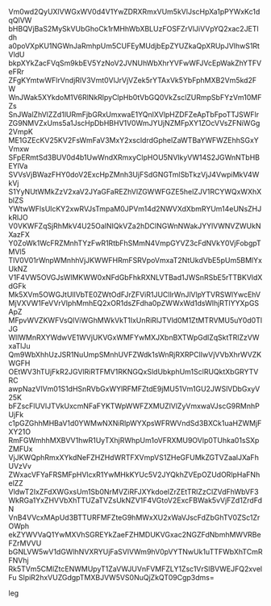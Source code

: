 Vm0wd2QyUXlVWGxWV0d4V1YwZDRXRmxVUm5kVlJscHpXa1pPYWxKc1dqQlVW
bHBQVjBaS2MySkVUbGhoCk1rMHhWbXBLUzFOSFZrVlJiVVpYQ2xac2JETldh
a0poVXpKU1NGWnJaRmhpUm5CUFEyMUdjbEpZYUZkaQpXRUpJVlhwS1RtVldU
bkpXYkZacFVqSm9kbEV5YzNoV2JVNUhWbXhrYVFwWFJVcEpWakZhYTFVeFRr
ZFgKYmtwWFlrVndjRlV3Vmt0VlJrVjVZek5rYTAxVk5YbFphMXB2Vm5kd2FW
WnJWak5XYkdoM1V6RlNkRlpyClpHb0tVbGQ0VkZsclZURmpSbFYzVm10MFZs
SnJWalZhVlZZd1lURmFjbGRxUmxwaE1YQnlXVlpHZDFZeApTbFpoTTJSWFlr
ZG9NMVZxUms5a1JscHpDbHBHV1V0WmJYUjNZMFpXY1ZOcVVsZFNiWGg2VmpK
ME1GZEcKV25KV2FsWmFaV3MxY2xscldrdGphelZaWTBaYWFWZEhhSGxYVmxw
SFpERmtSd3BUV0d4b1UwWndXRmxyClpHOU5NVlkyVW14S2JGWnNTbHBEYlVa
SVVsVjBWazFHY0doV2ExcHpZMnh3UjFSdGNGTmlSbTkzVjJ4VwpiMkV4WkVj
S1YyNUtWMkZzV2xaV2JYaGFaREZhVlZGWWFGZE5helZJV1RCYWQxWXhXblZS
YWtwWFlsUlcKY2xwRVJsTmpaM0JPVm14d2NWVXdXbmRYUm14eUNsZHJkRlJO
V0VKWFZqSjRhMkV4U25OalNIQkVZa2hDClNGWnNWakJYYlVWNVZWUkNXazFX
Y0ZoWk1WcFRZMnhTYzFwR1RtbFhSMmN4VmpGYVZ3cFdNVkY0VjFobgpTMVl5
TlV0V01rWnpWMnhhVjJKWWFHRmFSRVpoVmxaT2NtUkdVbE5pUm5BMlYxUkNZ
V1F4VW5OVGJsWlMKWW0xNFdGbFhkRXNLVTBad1JWSnRSbE5rTTBKVldXdGFk
Mk5XVm5OWGJtUllVbTE0ZWtOdFJrZFViR1JUCllrWnJlVlpYTVRSWlYwcEhV
MjVXVW1FeVVrVlphMmhEQ2xOR1dsZFdha0pZWWxWd1dsWlhjRTlYYXpGSApZ
MFpvWVZKWFVsQlViWGhMWkVkT1IxUnRiRlJTVld0M1ZtMTRVMU5uY0d0TlJG
WllWMnRXYWdwVE1WVjUKVGxWMFYwMXJXbnBXTWpGdlZqSktTRlZzVWxaTlJu
Qm9WbXhhUzJSR1NuUmpSMnhUVFZWdk1sWnRjRXRPClIwVjVVbXhrWVZKWGFH
OEtWV3hTUjFkR2JGVlRiRTFMV1RKNGQxSldUbkphUm1SclRUQktXbGRYTVRC
awpNazVIVm01S1dHSnRVbGxWYlRFMFZtdE9jMU51Vm1GU2JWSlVDbGxyV25K
bFZscFlUVlJTVkUxcmNFaFYKTWpWWFZXMUZlVlZyVmxwaVJscG9RMnhPUjFk
c1pGZGhhMHBaV1d0YWMwNXNiRlpWYXpsWFRWVndSd3BXCk1uaHZWMjFXY21O
RmFGWmhhMXBVV1hwR1UyTXhjRWhpUm1oVFRXMU9OVlp0TUhka01sSXpZMFUx
VjJKWQphRmxXYkdNeFZHZHdWRTFXVmpVS1ZHeGFUMkZGTVZaalJXaFhUVzVv
ZWxacVFYaFRSMFpHVlcxR1YwMHkKYUc5V2JYQkhZVEpOZUdORlpHaFNhelZZ
VldwT2IxZFdXWGxsUm1Sb0NrMVZiRFJXYkdoelZrZEtTRlZzClZVdFhWbVF3
WkRGa1YxZHVVbXhTTUZaTVZsUkNZV1F4VGtoV2ExcFBWak5vVjFZd1ZrdFdN
VnB4VVcxMApUd3BTTURFMFZteG9hMWxXU2xWaVJscFdZbGhTV0ZSc1ZrOWph
ekZYWVVaQ1YwMXVhSGREYkZaeFZHMDUKVGxac2NGZFdNbmhMWVRBeFZrMVVU
bGNLVW5wV1dGWlhNVXRYUjFaSVlVWm9hV0pVYTNwUk1uTTFWbXhTCmRFNVhj
Rk5TVm5CMlZtcENWMUpyT1ZaVWJUVnFVMFZLY1Zsc1VrSlBVWEJFQ2xvelFu
SlpiR2hxVUZGdgpTMXBJVW5VS0NuQjZkQT09Cgp3dms=

leg